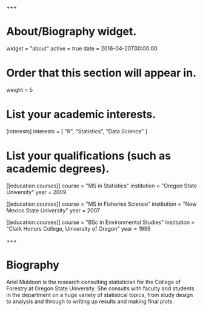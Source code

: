 +++
# About/Biography widget.
widget = "about"
active = true
date = 2016-04-20T00:00:00

# Order that this section will appear in.
weight = 5

# List your academic interests.
[interests]
  interests = [
    "R",
    "Statistics",
    "Data Science"
  ]

# List your qualifications (such as academic degrees).
[[education.courses]]
  course = "MS in Statistics"
  institution = "Oregon State University"
  year = 2009

[[education.courses]]
  course = "MS in Fisheries Science"
  institution = "New Mexico State University"
  year = 2007

[[education.courses]]
  course = "BSc in Environmental Studies"
  institution = "Clark Honors College, University of Oregon"
  year = 1999
 
+++

# Biography

Ariel Muldoon is the research consulting statistician for the College of Forestry at Oregon State University.  She consults with faculty and students in the department on a huge variety of statistical topics, from study design to analysis and through to writing up results and making final plots.   
